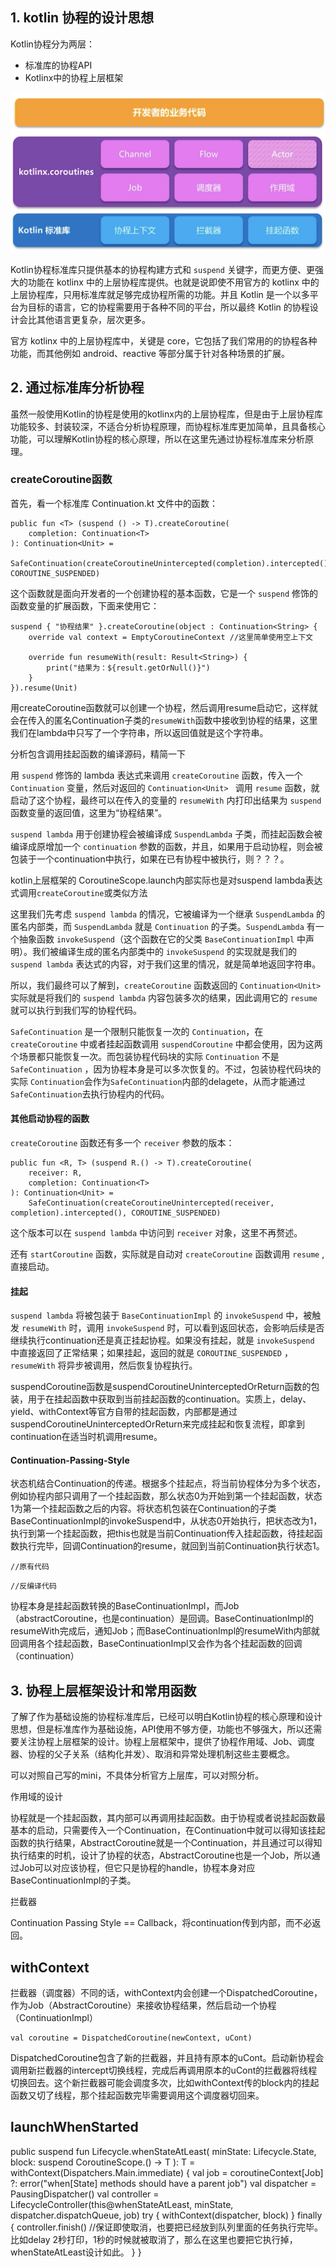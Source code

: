 ## 1. kotlin 协程的设计思想
Kotlin协程分为两层：
* 标准库的协程API
* Kotlinx中的协程上层框架

![Kotlin协程库的结构](../引用图片/Kotlin协程库的层次.png)

Kotlin协程标准库只提供基本的协程构建方式和 `suspend` 关键字，而更方便、更强大的功能在 kotlinx 中的上层协程库提供。也就是说即使不用官方的 kotlinx 中的上层协程库，只用标准库就足够完成协程所需的功能。并且 Kotlin 是一个以多平台为目标的语言，它的协程需要用于各种不同的平台，所以最终 Kotlin 的协程设计会比其他语言更复杂，层次更多。

官方 kotlinx 中的上层协程库中，关键是 core，它包括了我们常用的的协程各种功能，而其他例如 android、reactive 等部分属于针对各种场景的扩展。

## 2. 通过标准库分析协程
虽然一般使用Kotlin的协程是使用的kotlinx内的上层协程库，但是由于上层协程库功能较多、封装较深，不适合分析协程原理，而协程标准库更加简单，且具备核心功能，可以理解Kotlin协程的核心原理，所以在这里先通过协程标准库来分析原理。

### createCoroutine函数
首先，看一个标准库 Continuation.kt 文件中的函数：
```
public fun <T> (suspend () -> T).createCoroutine(
    completion: Continuation<T>
): Continuation<Unit> =
    SafeContinuation(createCoroutineUnintercepted(completion).intercepted(), COROUTINE_SUSPENDED)
```
这个函数就是面向开发者的一个创建协程的基本函数，它是一个 `suspend` 修饰的函数变量的扩展函数，下面来使用它：
```
suspend { "协程结果" }.createCoroutine(object : Continuation<String> {
    override val context = EmptyCoroutineContext //这里简单使用空上下文

    override fun resumeWith(result: Result<String>) {
        print("结果为：${result.getOrNull()}")
    }
}).resume(Unit)
```
用createCoroutine函数就可以创建一个协程，然后调用resume启动它，这样就会在传入的匿名Continuation子类的`resumeWith`函数中接收到协程的结果，这里我们在lambda中只写了一个字符串，所以返回值就是这个字符串。

分析包含调用挂起函数的编译源码，精简一下

用 `suspend` 修饰的 lambda 表达式来调用 `createCoroutine` 函数，传入一个 `Continuation` 变量，然后对返回的 `Continuation<Unit> ` 调用 `resume` 函数，就启动了这个协程，最终可以在传入的变量的 `resumeWith` 内打印出结果为 `suspend`函数变量的返回值，这里为“协程结果”。

`suspend lambda` 用于创建协程会被编译成 `SuspendLambda` 子类，而挂起函数会被编译成原增加一个 `continuation` 参数的函数，并且，如果用于启动协程，则会被包装于一个continuation中执行，如果在已有协程中被执行，则？？？。

kotlin上层框架的 CoroutineScope.launch内部实际也是对suspend lambda表达式调用`createCoroutine`或类似方法

这里我们先考虑 `suspend lambda` 的情况，它被编译为一个继承 `SuspendLambda` 的匿名内部类，而 `SuspendLambda` 就是 `Continuation` 的子类。`SuspendLambda` 有一个抽象函数 `invokeSuspend`（这个函数在它的父类 `BaseContinuationImpl` 中声明）。我们被编译生成的匿名内部类中的 `invokeSuspend` 的实现就是我们的 `suspend lambda` 表达式的内容，对于我们这里的情况，就是简单地返回字符串。

所以，我们最终可以了解到，`createCoroutine` 函数返回的 `Continuation<Unit> ` 实际就是将我们的 `suspend lambda` 内容包装多次的结果，因此调用它的 `resume` 就可以执行到我们写的协程代码。

`SafeContinuation` 是一个限制只能恢复一次的 `Continuation`，在 `createCoroutine` 中或者挂起函数调用 `suspendCoroutine` 中都会使用，因为这两个场景都只能恢复一次。而包装协程代码块的实际 `Continuation` 不是`SafeContinuation` ，因为协程本身是可以多次恢复的。不过，包装协程代码块的实际 `Continuation`会作为`SafeContinuation`内部的delagete，从而才能通过`SafeContinuation`去执行协程内的代码。

#### 其他启动协程的函数
`createCoroutine` 函数还有多一个 `receiver` 参数的版本：
```
public fun <R, T> (suspend R.() -> T).createCoroutine(
    receiver: R,
    completion: Continuation<T>
): Continuation<Unit> =
    SafeContinuation(createCoroutineUnintercepted(receiver, completion).intercepted(), COROUTINE_SUSPENDED)
```
这个版本可以在 `suspend lambda` 中访问到 `receiver` 对象，这里不再赘述。

还有 `startCoroutine` 函数，实际就是自动对 `createCoroutine` 函数调用 `resume` ,直接启动。

#### 挂起
`suspend lambda` 将被包装于 `BaseContinuationImpl` 的 `invokeSuspend` 中，被触发 `resumeWith` 时，调用 `invokeSuspend` 时，可以看到返回状态，会影响后续是否继续执行continuation还是真正挂起协程。如果没有挂起，就是 `invokeSuspend` 中直接返回了正常结果；如果挂起，返回的就是 `COROUTINE_SUSPENDED` ，`resumeWith` 将异步被调用，然后恢复协程执行。

suspendCoroutine函数是suspendCoroutineUninterceptedOrReturn函数的包装，用于在挂起函数中获取到当前挂起函数的continuation。实质上，delay、yield、withContext等官方自带的挂起函数，内部都是通过suspendCoroutineUninterceptedOrReturn来完成挂起和恢复流程，即拿到continuation在适当时机调用resume。

#### Continuation-Passing-Style
状态机结合Continuation的传递。根据多个挂起点，将当前协程体分为多个状态，例如协程内部只调用了一个挂起函数，那么状态0为开始到第一个挂起函数，状态1为第一个挂起函数之后的内容。将状态机包装在Continuation的子类BaseContinuationImpl的invokeSuspend中，从状态0开始执行，把状态改为1，执行到第一个挂起函数，把this也就是当前Continuation传入挂起函数，待挂起函数执行完毕，回调Continuation的resume，就回到当前Continuation执行状态1。
```
//原有代码
```

```
//反编译代码
```
协程本身是挂起函数转换的BaseContinuationImpl，而Job（abstractCoroutine，也是continuation）是回调。BaseContinuationImpl的resumeWith完成后，通知Job；而BaseContinuationImpl的resumeWith内部就回调用各个挂起函数，BaseContinuationImpl又会作为各个挂起函数的回调（continuation）

## 3. 协程上层框架设计和常用函数
了解了作为基础设施的协程标准库后，已经可以明白Kotlin协程的核心原理和设计思想，但是标准库作为基础设施，API使用不够方便，功能也不够强大，所以还需要关注协程上层框架的设计。协程上层框架中，提供了协程作用域、Job、调度器、协程的父子关系（结构化并发）、取消和异常处理机制这些主要概念。

可以对照自己写的mini，不具体分析官方上层库，可以对照分析。

作用域的设计

协程就是一个挂起函数，其内部可以再调用挂起函数。由于协程或者说挂起函数最基本的启动，只需要传入一个Continuation，在Continuation中就可以得知该挂起函数的执行结果，AbstractCoroutine就是一个Continuation，并且通过可以得知执行结束的时机，设计了协程的状态，AbstractCoroutine也是一个Job，所以通过Job可以对应该协程，但它只是协程的handle，协程本身对应BaseContinuationImpl的子类。

拦截器

Continuation Passing Style  ==  Callback，将continuation传到内部，而不必返回。

## withContext
拦截器（调度器）不同的话，withContext内会创建一个DispatchedCoroutine，作为Job（AbstractCoroutine）来接收协程结果，然后启动一个协程（ContinuationImpl）
```
val coroutine = DispatchedCoroutine(newContext, uCont)
```
DispatchedCoroutine包含了新的拦截器，并且持有原本的uCont。启动新协程会调用新拦截器的intercept切换线程，完成后再调用原本的uCont的拦截器将线程切换回去。这个新拦截器可能会调度多次，比如withContext传的block内的挂起函数又切了线程，那个挂起函数完毕需要调用这个调度器切回来。

## launchWhenStarted
public suspend fun <T> Lifecycle.whenStateAtLeast(
    minState: Lifecycle.State,
    block: suspend CoroutineScope.() -> T
): T = withContext(Dispatchers.Main.immediate) {
    val job = coroutineContext[Job] ?: error("when[State] methods should have a parent job")
    val dispatcher = PausingDispatcher()
    val controller =
        LifecycleController(this@whenStateAtLeast, minState, dispatcher.dispatchQueue, job)
    try {
        withContext(dispatcher, block)
    } finally {
        controller.finish() //保证即使取消，也要把已经放到队列里面的任务执行完毕。比如delay 2秒打印，1秒的时候就被取消了，那么在这里也要把它执行掉，whenStateAtLeast设计如此。
    }
}
